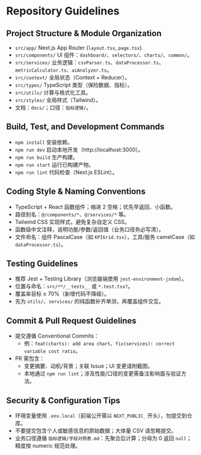# Repository Guidelines

## Project Structure & Module Organization
- `src/app/` Next.js App Router (`layout.tsx`, `page.tsx`).
- `src/components/` UI 组件：`dashboard/`、`selectors/`、`charts/`、`common/`。
- `src/services/` 业务逻辑：`csvParser.ts`、`dataProcessor.ts`、`metricCalculator.ts`、`aiAnalyzer.ts`。
- `src/context/` 全局状态（Context + Reducer）。
- `src/types/` TypeScript 类型（保险数据、指标）。
- `src/utils/` 计算与格式化工具。
- `src/styles/` 全局样式（Tailwind）。
- 文档：`docs/`；口径：`指标逻辑/`。

## Build, Test, and Development Commands
- `npm install` 安装依赖。
- `npm run dev` 启动本地开发（http://localhost:3000）。
- `npm run build` 生产构建。
- `npm run start` 运行已构建产物。
- `npm run lint` 代码检查（Next.js ESLint）。

## Coding Style & Naming Conventions
- TypeScript + React 函数组件；缩进 2 空格；优先早返回、小函数。
- 路径别名：`@/components/*`、`@/services/*` 等。
- Tailwind CSS 实现样式，避免复杂自定义 CSS。
- 函数级中文注释，说明功能/参数/返回值（业务口径务必写清）。
- 文件命名：组件 PascalCase（如 `KPIGrid.tsx`），工具/服务 camelCase（如 `dataProcessor.ts`）。

## Testing Guidelines
- 推荐 Jest + Testing Library（浏览器端使用 `jest-environment-jsdom`）。
- 位置与命名：`src/**/__tests__` 或 `*.test.tsx?`。
- 覆盖率目标 ≥ 70%（新增代码不降级）。
- 先为 `utils/`、`services/` 的纯函数补齐单测，再覆盖组件交互。

## Commit & Pull Request Guidelines
- 提交遵循 Conventional Commits：
  - 例：`feat(charts): add area chart`、`fix(services): correct variable cost ratio`。
- PR 需包含：
  - 变更摘要、动机/背景；关联 Issue；UI 变更请附截图。
  - 本地通过 `npm run lint`；涉及性能/口径的变更需备注影响面与验证方法。

## Security & Configuration Tips
- 环境变量使用 `.env.local`（前端公开需以 `NEXT_PUBLIC_` 开头），勿提交到仓库。
- 不要提交包含个人或敏感信息的原始数据；大体量 CSV 请忽略提交。
- 业务口径遵循 `指标逻辑/字段对照表.md`：先聚合后计算；分母为 0 返回 `null`；精度按 numeric 规范处理。

